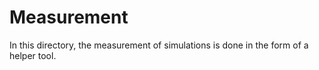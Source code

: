 # Measurement
In this directory, the measurement of simulations is done in the form of a helper tool.
